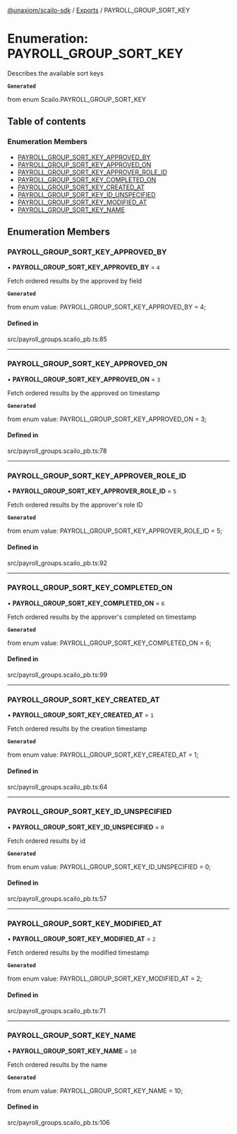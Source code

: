 [@unaxiom/scailo-sdk](../README.md) / [Exports](../modules.md) / PAYROLL\_GROUP\_SORT\_KEY

# Enumeration: PAYROLL\_GROUP\_SORT\_KEY

Describes the available sort keys

**`Generated`**

from enum Scailo.PAYROLL_GROUP_SORT_KEY

## Table of contents

### Enumeration Members

- [PAYROLL\_GROUP\_SORT\_KEY\_APPROVED\_BY](PAYROLL_GROUP_SORT_KEY.md#payroll_group_sort_key_approved_by)
- [PAYROLL\_GROUP\_SORT\_KEY\_APPROVED\_ON](PAYROLL_GROUP_SORT_KEY.md#payroll_group_sort_key_approved_on)
- [PAYROLL\_GROUP\_SORT\_KEY\_APPROVER\_ROLE\_ID](PAYROLL_GROUP_SORT_KEY.md#payroll_group_sort_key_approver_role_id)
- [PAYROLL\_GROUP\_SORT\_KEY\_COMPLETED\_ON](PAYROLL_GROUP_SORT_KEY.md#payroll_group_sort_key_completed_on)
- [PAYROLL\_GROUP\_SORT\_KEY\_CREATED\_AT](PAYROLL_GROUP_SORT_KEY.md#payroll_group_sort_key_created_at)
- [PAYROLL\_GROUP\_SORT\_KEY\_ID\_UNSPECIFIED](PAYROLL_GROUP_SORT_KEY.md#payroll_group_sort_key_id_unspecified)
- [PAYROLL\_GROUP\_SORT\_KEY\_MODIFIED\_AT](PAYROLL_GROUP_SORT_KEY.md#payroll_group_sort_key_modified_at)
- [PAYROLL\_GROUP\_SORT\_KEY\_NAME](PAYROLL_GROUP_SORT_KEY.md#payroll_group_sort_key_name)

## Enumeration Members

### PAYROLL\_GROUP\_SORT\_KEY\_APPROVED\_BY

• **PAYROLL\_GROUP\_SORT\_KEY\_APPROVED\_BY** = ``4``

Fetch ordered results by the approved by field

**`Generated`**

from enum value: PAYROLL_GROUP_SORT_KEY_APPROVED_BY = 4;

#### Defined in

src/payroll_groups.scailo_pb.ts:85

___

### PAYROLL\_GROUP\_SORT\_KEY\_APPROVED\_ON

• **PAYROLL\_GROUP\_SORT\_KEY\_APPROVED\_ON** = ``3``

Fetch ordered results by the approved on timestamp

**`Generated`**

from enum value: PAYROLL_GROUP_SORT_KEY_APPROVED_ON = 3;

#### Defined in

src/payroll_groups.scailo_pb.ts:78

___

### PAYROLL\_GROUP\_SORT\_KEY\_APPROVER\_ROLE\_ID

• **PAYROLL\_GROUP\_SORT\_KEY\_APPROVER\_ROLE\_ID** = ``5``

Fetch ordered results by the approver's role ID

**`Generated`**

from enum value: PAYROLL_GROUP_SORT_KEY_APPROVER_ROLE_ID = 5;

#### Defined in

src/payroll_groups.scailo_pb.ts:92

___

### PAYROLL\_GROUP\_SORT\_KEY\_COMPLETED\_ON

• **PAYROLL\_GROUP\_SORT\_KEY\_COMPLETED\_ON** = ``6``

Fetch ordered results by the approver's completed on timestamp

**`Generated`**

from enum value: PAYROLL_GROUP_SORT_KEY_COMPLETED_ON = 6;

#### Defined in

src/payroll_groups.scailo_pb.ts:99

___

### PAYROLL\_GROUP\_SORT\_KEY\_CREATED\_AT

• **PAYROLL\_GROUP\_SORT\_KEY\_CREATED\_AT** = ``1``

Fetch ordered results by the creation timestamp

**`Generated`**

from enum value: PAYROLL_GROUP_SORT_KEY_CREATED_AT = 1;

#### Defined in

src/payroll_groups.scailo_pb.ts:64

___

### PAYROLL\_GROUP\_SORT\_KEY\_ID\_UNSPECIFIED

• **PAYROLL\_GROUP\_SORT\_KEY\_ID\_UNSPECIFIED** = ``0``

Fetch ordered results by id

**`Generated`**

from enum value: PAYROLL_GROUP_SORT_KEY_ID_UNSPECIFIED = 0;

#### Defined in

src/payroll_groups.scailo_pb.ts:57

___

### PAYROLL\_GROUP\_SORT\_KEY\_MODIFIED\_AT

• **PAYROLL\_GROUP\_SORT\_KEY\_MODIFIED\_AT** = ``2``

Fetch ordered results by the modified timestamp

**`Generated`**

from enum value: PAYROLL_GROUP_SORT_KEY_MODIFIED_AT = 2;

#### Defined in

src/payroll_groups.scailo_pb.ts:71

___

### PAYROLL\_GROUP\_SORT\_KEY\_NAME

• **PAYROLL\_GROUP\_SORT\_KEY\_NAME** = ``10``

Fetch ordered results by the name

**`Generated`**

from enum value: PAYROLL_GROUP_SORT_KEY_NAME = 10;

#### Defined in

src/payroll_groups.scailo_pb.ts:106
